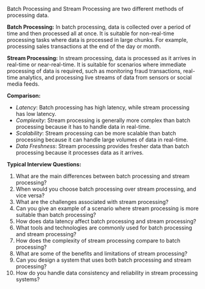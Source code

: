 Batch Processing and Stream Processing are two different methods of processing data.

**Batch Processing:**
In batch processing, data is collected over a period of time and then processed all at once. It is suitable for non-real-time processing tasks where data is processed in large chunks. For example, processing sales transactions at the end of the day or month.

**Stream Processing:**
In stream processing, data is processed as it arrives in real-time or near-real-time. It is suitable for scenarios where immediate processing of data is required, such as monitoring fraud transactions, real-time analytics, and processing live streams of data from sensors or social media feeds.

**Comparison:**
- *Latency*: Batch processing has high latency, while stream processing has low latency.
- *Complexity*: Stream processing is generally more complex than batch processing because it has to handle data in real-time.
- *Scalability*: Stream processing can be more scalable than batch processing because it can handle large volumes of data in real-time.
- *Data Freshness*: Stream processing provides fresher data than batch processing because it processes data as it arrives.

**Typical Interview Questions:**
1. What are the main differences between batch processing and stream processing?
2. When would you choose batch processing over stream processing, and vice versa?
3. What are the challenges associated with stream processing?
4. Can you give an example of a scenario where stream processing is more suitable than batch processing?
5. How does data latency affect batch processing and stream processing?
6. What tools and technologies are commonly used for batch processing and stream processing?
7. How does the complexity of stream processing compare to batch processing?
8. What are some of the benefits and limitations of stream processing?
9. Can you design a system that uses both batch processing and stream processing?
10. How do you handle data consistency and reliability in stream processing systems?

